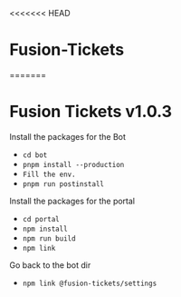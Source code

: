 <<<<<<< HEAD
# Fusion-Tickets
=======
# Fusion Tickets v1.0.3

Install the packages for the Bot
- `cd bot`
- `pnpm install --production`
- `Fill the env.`
- `pnpm run postinstall`

Install the packages for the portal

- `cd portal`
- `npm install`
- `npm run build`
- `npm link`

Go back to the bot dir
- `npm link @fusion-tickets/settings`
